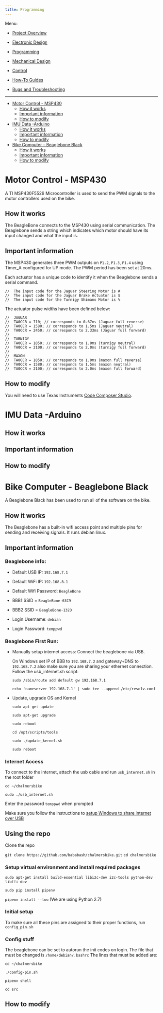 ```yaml
---
title: Programming
---
```


Menu:

* [Project Overview](https://chalmersbike.github.io/pages/overview.html)

* [Electronic Design](https://chalmersbike.github.io/pages/electronics.html)

* [Programming](https://chalmersbike.github.io/pages/programming.html)

* [Mechanical Design](https://chalmersbike.github.io/pages/mechanical.html)

* [Control](https://chalmersbike.github.io/pages/control.html)

* [How-To Guides](https://chalmersbike.github.io/pages/howto/)

* [Bugs and Troubleshooting](https://chalmersbike.github.io/pages/bugs.html)

---

<!--ts-->
   * [Motor Control - MSP430](#motor-control---msp430)
      * [How it works](#how-it-works)
      * [Important information](#important-information)
      * [How to modify](#how-to-modify)
   * [IMU Data -Arduino](#imu-data--arduino)
      * [How it works](#how-it-works-1)
      * [Important information](#important-information-1)
      * [How to modify](#how-to-modify-1)
   * [Bike Computer - Beaglebone Black](#bike-computer---beaglebone-black)
      * [How it works](#how-it-works-2)
      * [Important information](#important-information-2)
      * [How to modify](#how-to-modify-2)

<!-- Added by: Boaz Ash, at: 2018-08-10T16:47+02:00 -->

<!--te-->

# Motor Control - MSP430

A TI MSP430F5529 Microcontroller is used to send the PWM signals to the motor controllers used on the bike.

## How it works

The BeagleBone connects to the MSP430 using serial communication. The Beaglebone sends a string which indicates which motor should have its input changed and what the input is.

## Important information

The MSP430 generates three PWM outputs on `P1.2`, `P1.3`, `P1.4` using Timer_A configured for UP mode.
The PWM period has been set at 20ms.


Each actuator has a unique code to identify it when the Beaglebone sends a serial command.

```
//  The input code for the Jaguar Steering Motor is #
//  The input code for the Jaguar Brake Actuator is $
//  The input code for the Turnigy Shimano Motor is %
```


The actuator pulse widths have been defined below:

```
//  JAGUAR
//  TA0CCR = 710; // corresponds to 0.67ms (Jaguar full reverse)
//  TA0CCR = 1580; // corresponds to 1.5ms (Jaguar neutral)
//  TA0CCR = 2450; // corresponds to 2.33ms (Jaguar full forward)
//
//  TURNIGY
//  TA0CCR = 1050; // corresponds to 1.0ms (turnigy neutral)
//  TA0CCR = 2100; // corresponds to 2.0ms (turnigy full forward)
//
//  MAXON
//  TA0CCR = 1050; // corresponds to 1.0ms (maxon full reverse)
//  TA0CCR = 1580; // corresponds to 1.5ms (maxon neutral)
//  TA0CCR = 2100; // corresponds to 2.0ms (maxon full forward)
```

## How to modify

You will need to use Texas Instruments [Code Composer Studio](http://www.ti.com/tool/CCSTUDIO). 



# IMU Data -Arduino

## How it works

## Important information

## How to modify

# Bike Computer - Beaglebone Black

A Beaglebone Black has been used to run all of the software on the bike.

## How it works

The Beaglebone has a built-in wifi access point and multiple pins for sending and receiving signals. It runs debian linux.

## Important information

### Beaglebone info:

* Default USB IP: `192.168.7.1`

* Default WiFi IP: `192.168.8.1`

* Default Wifi Password: `BeagleBone`

* BBB1 SSID = `BeagleBone-63C9`

* BBB2 SSID = `BeagleBone-132D`

* Login Username: `debian`

* Login Password: `temppwd`

### Beaglebone First Run:
* Manually setup internet access:
Connect the beaglebone via USB. 

  On Windows set IP of BBB to `192.168.7.2` and gateway+DNS to `192.168.7.2` also make sure you are sharing your ethernet connection.
  Follow the usb_internet.sh script:
  
  `sudo /sbin/route add default gw 192.168.7.1`
  
  `echo 'nameserver 192.168.7.1' | sudo tee --append /etc/resolv.conf`

* Update, upgrade OS and Kernel

  `sudo apt-get update`

  `sudo apt-get upgrade`

  `sudo reboot`

  `cd /opt/scripts/tools`

  `sudo ./update_kernel.sh`

  `sudo reboot`


### Internet Access
To connect to the internet, attach the usb cable and run `usb_internet.sh` in the root folder

`cd ~/chalmersbike`

`sudo ./usb_internet.sh`

Enter the password `temppwd` when prompted

Make sure you follow the instructions to [setup Windows to share internet over USB](https://chalmersbike.github.io/pages/howto/software.html#how-to-share-internet-with-the-beaglebone-via-usb-on-windows)

## Using the repo

Clone the repo

`git clone https://github.com/bababash/chalmersbike.git`
`cd chalmersbike`

### Setup virtual environment and install required packages

`sudo apt-get install build-essential libi2c-dev i2c-tools python-dev libffi-dev`

`sudo pip install pipenv`

`pipenv install --two` (We are using Python 2.7)

### Initial setup
To make sure all these pins are assigned to their proper functions, run `config_pin.sh`

### Config stuff
The beaglebone can be set to autorun the init codes on login. The file that must be changed is `/home/debian/.bashrc`
The lines that must be added are:

`cd ~/chalmersbike`

`./config-pin.sh`

`pipenv shell`

`cd src`


## How to modify
